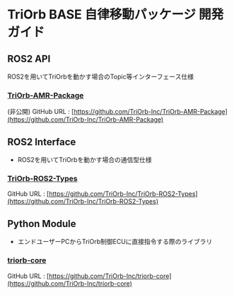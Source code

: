 # TriOrb BASE 自律移動パッケージ 開発ガイド

## ROS2 API 
ROS2を用いてTriOrbを動かす場合のTopic等インターフェース仕様
### [TriOrb-AMR-Package](./TriOrb-AMR-Package/pkgs/Reference_API.md)
(非公開) GitHub URL : [https://github.com/TriOrb-Inc/TriOrb-AMR-Package](https://github.com/TriOrb-Inc/TriOrb-AMR-Package)

## ROS2 Interface
- ROS2を用いてTriOrbを動かす場合の通信型仕様
### [TriOrb-ROS2-Types](./TriOrb-AMR-Package/pkgs/TriOrb-ROS2-Types/README_types.md)
GitHub URL : [https://github.com/TriOrb-Inc/TriOrb-ROS2-Types](https://github.com/TriOrb-Inc/TriOrb-ROS2-Types)

## Python Module
- エンドユーザーPCからTriOrb制御ECUに直接指令する際のライブラリ
### [triorb-core](./triorb-core/README.md)
GitHub URL : [https://github.com/TriOrb-Inc/triorb-core](https://github.com/TriOrb-Inc/triorb-core)